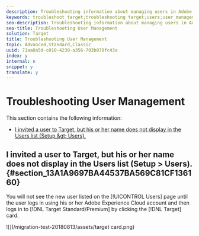 ```yaml
---
description: Troubleshooting information about managing users in Adobe Target.
keywords: troubleshoot target;troubleshooting target;users;user management
seo-description: Troubleshooting information about managing users in Adobe Target.
seo-title: Troubleshooting User Management
solution: Target
title: Troubleshooting User Management
topic: Advanced,Standard,Classic
uuid: 71aa8a5d-c010-4230-a356-703b070fc43a
index: y
internal: n
snippet: y
translate: y
---
```


# Troubleshooting User Management

This section contains the following information: 


* [ I invited a user to Target, but his or her name does not display in the Users list (Setup &amp;gt; Users). ](c_troubleshooting-user-management.md#section_13A1A9697BA44537BA569C81CF136160)


## I invited a user to Target, but his or her name does not display in the Users list (Setup &gt; Users). {#section_13A1A9697BA44537BA569C81CF136160}

You will not see the new user listed on the [!UICONTROL  Users] page until the user logs in using his or her Adobe Experience Cloud account and then logs in to [!DNL  Target Standard/Premium] by clicking the [!DNL  Target] card. 

![](/migration-test-20180813/assets/target card.png) 
